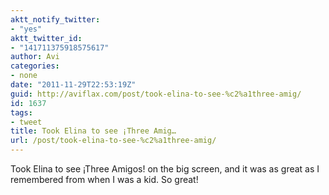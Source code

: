 ```yaml
---
aktt_notify_twitter:
- "yes"
aktt_twitter_id:
- "141711375918575617"
author: Avi
categories:
- none
date: "2011-11-29T22:53:19Z"
guid: http://aviflax.com/post/took-elina-to-see-%c2%a1three-amig/
id: 1637
tags:
- tweet
title: Took Elina to see ¡Three Amig…
url: /post/took-elina-to-see-%c2%a1three-amig/
---
```

Took Elina to see ¡Three Amigos! on the big screen, and it was as great as I remembered from when I was a kid. So great!